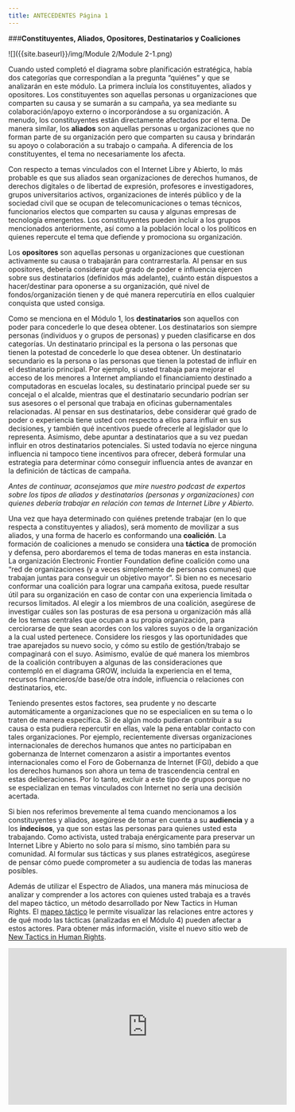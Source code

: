 ```yaml
---
title: ANTECEDENTES Página 1
---
```


###**Constituyentes, Aliados, Opositores, Destinatarios y Coaliciones**

![]({{site.baseurl}}/img/Module 2/Module 2-1.png)

Cuando usted completó el diagrama sobre planificación estratégica, había dos categorías que correspondían a la pregunta “quiénes” y que se analizarán en este módulo. La primera incluía los constituyentes, aliados y opositores. Los constituyentes  son aquellas personas u organizaciones que comparten su causa y se sumarán a su campaña, ya sea mediante su colaboración/apoyo externo o incorporándose a su organización. A menudo, los constituyentes están directamente afectados por el tema. De manera similar, los **aliados** son aquellas personas u organizaciones que no forman parte de su organización pero que comparten su causa y brindarán su apoyo o colaboración a su trabajo o campaña. A diferencia de los constituyentes, el tema no necesariamente los afecta. 

Con respecto a temas vinculados con el Internet Libre y Abierto, lo más probable es que sus aliados sean organizaciones de derechos humanos, de derechos digitales o de libertad de expresión, profesores e investigadores, grupos universitarios activos, organizaciones de interés público y de la sociedad civil que se ocupan de telecomunicaciones o temas técnicos, funcionarios electos que comparten su causa y algunas empresas de tecnología emergentes. Los constituyentes pueden incluir a los grupos mencionados anteriormente, así como a la población local o los políticos en quienes repercute el tema que defiende y promociona su organización.

Los **opositores** son aquellas personas u organizaciones que cuestionan activamente su causa o trabajarán para contrarrestarla. Al pensar en sus opositores, debería considerar qué grado de poder e influencia ejercen sobre sus destinatarios (definidos más adelante), cuánto están dispuestos a hacer/destinar para oponerse a su organización, qué nivel de fondos/organización tienen y de qué manera repercutiría en ellos cualquier conquista que usted consiga.

Como se menciona en el Módulo 1, los **destinatarios** son aquellos con poder para concederle lo que desea obtener. Los destinatarios son siempre personas (individuos y o grupos de personas) y pueden clasificarse en dos categorías. Un destinatario principal es la persona o las personas que tienen la potestad de concederle lo que desea obtener. Un destinatario secundario es la persona o las personas que tienen la potestad de influir en el destinatario principal. Por ejemplo, si usted trabaja para mejorar el acceso de los menores a Internet ampliando el financiamiento destinado a computadoras en escuelas locales, su destinatario principal puede ser su concejal o el alcalde, mientras que el destinatario secundario podrían ser sus asesores o el personal que trabaja en oficinas gubernamentales relacionadas. Al pensar en sus destinatarios, debe considerar qué grado de poder o experiencia tiene usted con respecto a ellos para influir en sus decisiones, y también qué incentivos puede ofrecerle al legislador que lo representa. Asimismo, debe apuntar a destinatarios que a su vez puedan influir en otros destinatarios potenciales. Si usted todavía no ejerce ninguna influencia ni tampoco tiene incentivos para ofrecer, deberá formular una estrategia para determinar cómo conseguir influencia antes de avanzar en la definición de tácticas de campaña.

*Antes de continuar, aconsejamos que mire nuestro podcast de expertos sobre los tipos de aliados y destinatarios (personas y organizaciones) con quienes debería trabajar en relación con temas de Internet Libre y Abierto.* 

Una vez que haya determinado con quiénes pretende trabajar (en lo que respecta a constituyentes y aliados), será momento de movilizar a sus aliados, y una forma de hacerlo es conformando una **coalición**. La formación de coaliciones a menudo se considera una **táctica** de promoción y defensa, pero abordaremos el tema de todas maneras en esta instancia. La organización Electronic Frontier Foundation define coalición como una “red de organizaciones (y a veces simplemente de personas comunes) que trabajan juntas para conseguir un objetivo mayor”. Si bien no es necesario conformar una coalición para lograr una campaña exitosa, puede resultar útil para su organización en caso de contar  con  una experiencia limitada o recursos limitados. Al elegir a los miembros de una coalición, asegúrese de investigar cuáles son las posturas de esa persona u organización más allá de los temas centrales que ocupan a su propia organización, para cerciorarse de que sean acordes con los valores suyos o de la organización a la cual  usted pertenece. Considere los riesgos y las oportunidades que trae aparejados su nuevo socio, y cómo su estilo de gestión/trabajo se compaginará con el suyo. Asimismo, evalúe de qué manera los miembros de  la coalición contribuyen a algunas de las consideraciones que contempló en el diagrama GROW, incluida la experiencia en el tema, recursos financieros/de base/de otra índole, influencia o relaciones con destinatarios, etc. 

Teniendo presentes estos factores, sea prudente y no descarte automáticamente a organizaciones que no se especialicen en su tema o lo traten de manera específica. Si de algún modo pudieran contribuir a su causa o esta pudiera repercutir en ellas, vale la pena entablar contacto con tales organizaciones. Por ejemplo, recientemente diversas organizaciones internacionales de derechos humanos que antes no participaban en gobernanza de Internet comenzaron a asistir a importantes eventos internacionales como el Foro de Gobernanza de Internet (FGI), debido a que los derechos humanos son ahora un tema de trascendencia central en estas deliberaciones. Por lo tanto, excluir a este tipo de grupos porque no se especializan en temas vinculados con Internet no sería una decisión acertada.

Si bien nos referimos brevemente al tema cuando mencionamos a los constituyentes y aliados, asegúrese de tomar en cuenta a su **audiencia** y a los **indecisos**, ya que son estas las personas para quienes usted esta trabajando. Como activista, usted trabaja enérgicamente para preservar un Internet Libre y Abierto no solo para sí mismo, sino también para su comunidad. Al formular sus tácticas y sus planes estratégicos, asegúrese de pensar cómo puede comprometer a su audiencia de todas las maneras posibles.

Además de utilizar el Espectro de Aliados, una manera más minuciosa de analizar y comprender a los actores con quienes usted trabaja es a través del mapeo táctico, un método desarrollado por New Tactics in Human Rights. El <a href="https://www.newtactics.org/toolkit/map-terrain" target="_blank">mapeo táctico</a> le permite visualizar las relaciones entre actores y de qué modo las tácticas (analizadas en el Módulo 4) pueden afectar a estos actores. Para obtener más información, visite el nuevo sitio web de <a href="https://www.newtactics.org/" target="_blank">New Tactics in Human Rights</a>.

<div align="center"><iframe width="560" height="315" src="https://www.youtube.com/embed/WusjKL_DNwU" frameborder="0" allowfullscreen></iframe></div>
